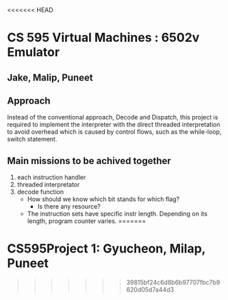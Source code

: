 <<<<<<< HEAD
# CS 595 Virtual Machines : 6502v Emulator
## Jake, Malip, Puneet

## Approach
Instead of the conventional approach, Decode and Dispatch, this project is required to implement the interpreter with the direct threaded interpretation to avoid overhead which is caused by control flows, such as the while-loop, switch statement.

## Main missions to be achived together
1. each instruction handler
2. threaded interpretator
3. decode function
   - How should we know which bit stands for which flag?
     - Is there any resource?
   - The instruction sets have specific instr length. Depending on its length, program counter varies.
=======
# CS595Project 1: Gyucheon, Milap, Puneet

>>>>>>> 39815bf24c6d8b6b97707fbc7b9620d05d7a44d3
